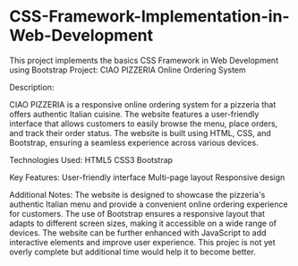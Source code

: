 # CSS-Framework-Implementation-in-Web-Development
This project implements the basics CSS Framework in Web Development using Bootstrap
Project: CIAO PIZZERIA Online Ordering System

Description:

CIAO PIZZERIA is a responsive online ordering system for a pizzeria that offers authentic Italian cuisine. The website features a user-friendly interface that allows customers to easily browse the menu, place orders, and track their order status. The website is built using HTML, CSS, and Bootstrap, ensuring a seamless experience across various devices.

Technologies Used:
HTML5
CSS3
Bootstrap

Key Features:
User-friendly interface
Multi-page layout
Responsive design 

Additional Notes:
The website is designed to showcase the pizzeria's authentic Italian menu and provide a convenient online ordering experience for customers. The use of Bootstrap ensures a responsive layout that adapts to different screen sizes, making it accessible on a wide range of devices. The website can be further enhanced with JavaScript to add interactive elements and improve user experience. This projec is not yet overly complete but additional time would help it to become better.
